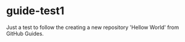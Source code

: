 # guide-test1
Just a test to follow the creating a new repository 'Hellow World' from GitHub Guides.
